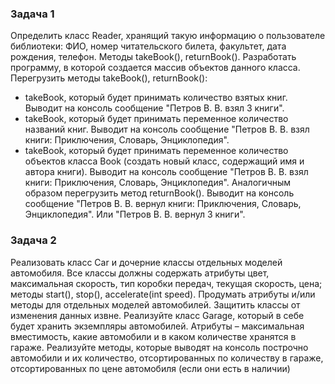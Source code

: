 ### Задача 1

Определить класс Reader, хранящий такую информацию о пользователе библиотеки: ФИО, номер читательского билета, факультет, дата рождения, телефон. Методы takeBook(), returnBook().
Разработать программу, в которой создается массив объектов данного класса. Перегрузить методы takeBook(), returnBook():
- takeBook, который будет принимать количество взятых книг. Выводит на консоль сообщение "Петров В. В. взял 3 книги".
- takeBook, который будет принимать переменное количество названий книг. Выводит на консоль сообщение "Петров В. В. взял книги: Приключения, Словарь, Энциклопедия".
- takeBook, который будет принимать переменное количество объектов класса Book (создать новый класс, содержащий имя и автора книги). Выводит на консоль сообщение "Петров В. В. взял книги: Приключения, Словарь, Энциклопедия".
 Аналогичным образом перегрузить метод returnBook(). Выводит на консоль сообщение "Петров В. В. вернул книги: Приключения, Словарь, Энциклопедия". Или  "Петров В. В. вернул 3 книги".

 

### Задача 2

Реализовать класс Car и дочерние классы отдельных моделей автомобиля. 
Все классы должны содержать атрибуты цвет, максимальная скорость, тип коробки передач, текущая скорость, цена; методы start(), stop(), accelerate(int speed). 
Продумать атрибуты и/или методы для отдельных моделей автомобилей.
Защитить классы от изменения данных извне.
Реализуйте класс Garage, который в себе будет хранить экземпляры автомобилей. 
Атрибуты – максимальная вместимость, какие автомобили и в каком количестве хранятся в гараже. 
Реализуйте методы, которые выводят на консоль построчно автомобили и их количество, отсортированных по количеству в гараже, отсортированных по цене автомобиля (если они есть в наличии)
